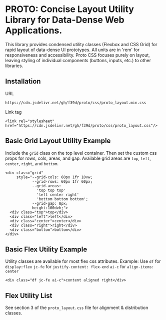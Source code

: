 # PROTO: Concise Layout Utility Library for Data-Dense Web Applications.

This library provides condensed utility classes (Flexbox and CSS Grid) for rapid layout of data-dense UI prototypes. All units are in 'rem' for responsiveness and accessibility. Proto CSS focuses purely on layout, leaving styling of individual components (buttons, inputs, etc.) to other libraries.

## Installation
URL
```
https://cdn.jsdelivr.net/gh/f39d/proto/css/proto_layout.min.css
```
Link tag
```
<link rel="stylesheet" href="https://cdn.jsdelivr.net/gh/f39d/proto/css/proto_layout.css"/>
```

## Basic Grid Layout Utility Example
Include the `grid` class on the top level container. Then set the custom css props for rows, cols, areas, and gap. Available grid areas are `top`, `left`, `center`, `right`, and `bottom`.
```
<div class="grid" 
     style="--grid-cols: 60px 1fr 10vw;
            --grid-rows: 60px 1fr 60px;
            --grid-areas: 
              'top top top' 
              'left center right'
              'bottom bottom bottom';
            --grid-gap: 8px;
            height:100dvh;">
  <div class="top">top</div>
  <div class="left">left</div>
  <div class="center">center</div>
  <div class="right">right</div>
  <div class="bottom">bottom</div>
</div>
```

## Basic Flex Utility Example
Utility classes are available for most flex css attributes. Example:
Use `df` for `display:flex`
`jc-fe` for `justify-content: flex-end`
`ai-c` for `align-items: center`
```
<div class="df jc-fe ai-c">content aligned right</div>
```

## Flex Utility List
See section 3 of the `proto_layout.css` file for alignment & distribution classes.






